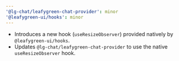 ```yaml
---
'@lg-chat/leafygreen-chat-provider': minor
'@leafygreen-ui/hooks': minor
---
```


- Introduces a new hook (`useResizeObserver`) provided natively by `@leafygreen-ui/hooks`.
- Updates `@lg-chat/leafygreen-chat-provider` to use the native `useResizeObserver` hook.